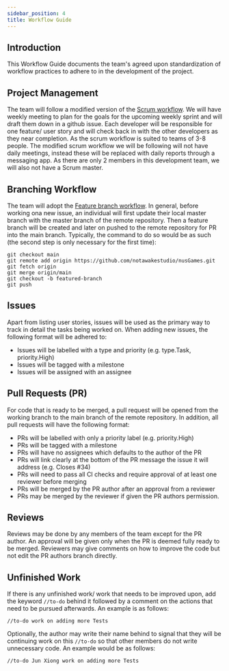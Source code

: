 ```yaml
---
sidebar_position: 4
title: Workflow Guide
---
```


## **Introduction**

This Workflow Guide documents the team's agreed upon standardization of
workflow practices to adhere to in the development of the project.

## **Project Management**

The team will follow a modified version of the [Scrum workflow](https://www.scrumstudy.com/whyscrum/scrum-phases-and-processes). We will have weekly meeting to plan for the goals for the upcoming weekly sprint and will draft them down in a github issue. Each developer will be responsible for one feature/ user story and will check back in with the other developers as they near completion. As the scrum workflow is suited to teams of 3-8 people. The modified scrum workflow we will be following will not have daily meetings, instead these will be replaced with daily reports through a messaging app. As there are only 2 members in this development team, we will also not have a Scrum master.

## **Branching Workflow**
The team will adopt the
[Feature branch workflow](https://nus-cs2103-ay2021s2.github.io/website/se-book-adapted/chapters/revisionControl.html#feature-branch-flow).
In general, before working ona new issue, an individual will first update their local master branch with the master branch of the remote repository. Then a feature branch will be created and later on pushed to the remote repository for PR into the main branch. Typically, the command to do so would be
as such (the second step is only necessary for the first time):

```
git checkout main
git remote add origin https://github.com/notawakestudio/nusGames.git
git fetch origin
git merge origin/main
git checkout -b featured-branch
git push
```

## **Issues**

Apart from listing user stories, issues will be used as the primary way to track
in detail the tasks being worked on.
When adding new issues, the following format will be adhered to:

- Issues will be labelled with a type and priority (e.g. type.Task,
  priority.High)
- Issues will be tagged with a milestone
- Issues will be assigned with an assignee

## **Pull Requests (PR)**

For code that is ready to be merged, a pull request will be opened from the
working branch to the main branch of the remote repository. In addition, all pull requests will have the following format:

- PRs will be labelled with only a priority label (e.g. priority.High)
- PRs will be tagged with a milestone
- PRs will have no assignees which defaults to the author of the PR
- PRs will link clearly at the bottom of the PR message the issue it will
  address (e.g. Closes #34)
- PRs will need to pass all CI checks and require approval of at least one
  reviewer before merging
- PRs will be merged by the PR author after an approval from a reviewer
- PRs may be merged by the reviewer if given the PR authors permission.

## **Reviews**

Reviews may be done by any members of the team except for the PR author. An
approval will be given only when the PR is deemed fully ready to be merged. Reviewers may give comments on how to improve the code but not edit the PR authors branch directly.

## **Unfinished Work**

If there is any unfinished work/ work that needs to be improved upon, add the keyword `//to-do` behind it followed by a comment on the actions that need to be pursued afterwards. An example is as follows:

`//to-do work on adding more Tests`

Optionally, the author may write their name behind to signal that they will be continuing work on this `//to-do` so that other members do not write unnecessary code. An example would be as follows:

`//to-do Jun Xiong work on adding more Tests`
